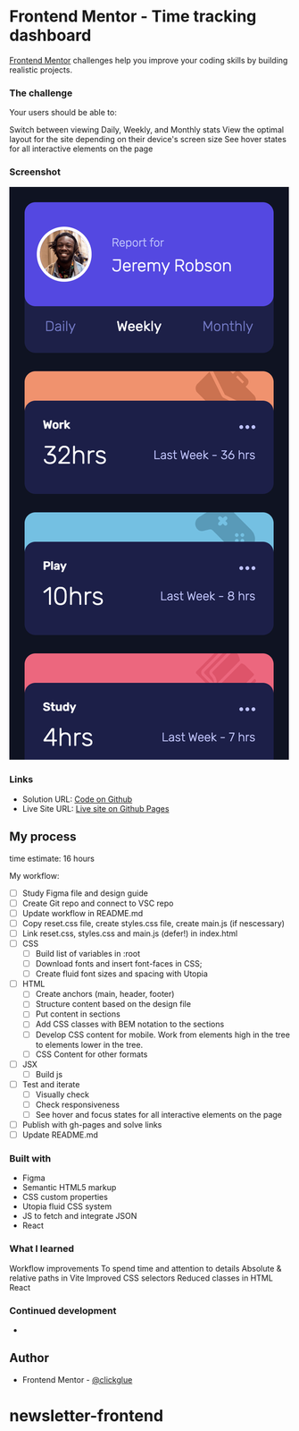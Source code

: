 # Frontend Mentor - Time tracking dashboard

[Frontend Mentor](https://www.frontendmentor.io) challenges help you improve your coding skills by building realistic projects.

### The challenge

Your users should be able to:

Switch between viewing Daily, Weekly, and Monthly stats
View the optimal layout for the site depending on their device's screen size
See hover states for all interactive elements on the page



### Screenshot

![DeskMobiletop](./Screenshot%202024-10-28%20at%2012.05.04.png)

### Links

- Solution URL: [Code on Github](https://github.com/clickglue/time-tracking-dashboard-react)
- Live Site URL: [Live site on Github Pages](https://clickglue.github.io/time-tracking-dashboard-react/)

## My process

time estimate: 16 hours

My workflow:

- [ ] Study Figma file and design guide
- [ ] Create Git repo and connect to VSC repo
- [ ] Update workflow in README.md
- [ ] Copy reset.css file, create styles.css file, create main.js (if nescessary)
- [ ] Link reset.css, styles.css and main.js (defer!) in index.html
- [ ] CSS
  - [ ] Build list of variables in :root
  - [ ] Download fonts and insert font-faces in CSS;
  - [ ] Create fluid font sizes and spacing with Utopia
- [ ] HTML
  - [ ] Create anchors (main, header, footer)
  - [ ] Structure content based on the design file
  - [ ] Put content in sections
  - [ ] Add CSS classes with BEM notation to the sections
  - [ ] Develop CSS content for mobile. Work from elements high in the tree to elements lower in the tree.
  - [ ] CSS Content for other formats
- [ ] JSX
  - [ ] Build js
- [ ] Test and iterate
  - [ ] Visually check
  - [ ] Check responsiveness
  - [ ] See hover and focus states for all interactive elements on the page
- [ ] Publish with gh-pages and solve links
- [ ] Update README.md

### Built with

- Figma
- Semantic HTML5 markup
- CSS custom properties
- Utopia fluid CSS system
- JS to fetch and integrate JSON
- React

### What I learned

Workflow improvements
To spend time and attention to details
Absolute & relative paths in Vite
Improved CSS selectors
Reduced classes in HTML
React

### Continued development

-


## Author

- Frontend Mentor - [@clickglue](https://www.frontendmentor.io/profile/clickglue)

# newsletter-frontend
